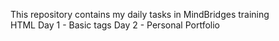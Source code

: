 This repository contains my daily tasks in MindBridges training<br>
HTML
Day 1 - Basic tags
Day 2 - Personal Portfolio
